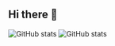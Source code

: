 ## Hi there 👋

<!--
**Douglasjose3/Douglasjose3** is a ✨ _special_ ✨ repository because its `README.md` (this file) appears on your GitHub profile.

Here are some ideas to get you started:

- 🔭 I’m currently working on ...
- 🌱 I’m currently learning ...
- 👯 I’m looking to collaborate on ...
- 🤔 I’m looking for help with ...
- 💬 Ask me about ...
- 📫 How to reach me: ...
- 😄 Pronouns: ...
- ⚡ Fun fact: ...
-->

![GitHub stats](https://github-readme-stats.vercel.app/api?username=douglasjose3&theme=radical_icons=true)
![GitHub stats](https://github-readme-stats.vercel.app/api?username=douglasjose3&theme=radical_icons=true)
